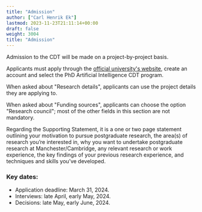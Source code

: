 ```yaml
---
title: "Admission"
author: ["Carl Henrik Ek"]
lastmod: 2023-11-23T21:11:14+00:00
draft: false
weight: 3004
title: "Admission"
---
```


Admission to the CDT will be made on a project-by-project basis. 

Applicants must apply through the [official university's website](https://www.se.manchester.ac.uk/phds-science-engineering/?utm_source=courseprofile&utm_medium=referral&utm_campaign=fse_pgr_2324&utm_content=how_to_apply_apply_compsci#d.en.878434), create an account and select the PhD Artificial Intelligence CDT program.

When asked about "Research details", applicants can use the project details they are applying to.

When asked about "Funding sources", applicants can choose the option "Research council"; most of the other fields in this section are not mandatory.

Regarding the Supporting Statement, it is a one or two page statement outlining your motivation to pursue postgraduate research, the area(s) of research you’re interested in, why you want to undertake postgraduate research at Manchester/Cambridge, any relevant research or work experience, the key findings of your previous research experience, and techniques and skills you’ve developed.  

### Key dates:

- Application deadline: March 31, 2024.
- Interviews: late April, early May, 2024.
- Decisions: late May, early June, 2024.